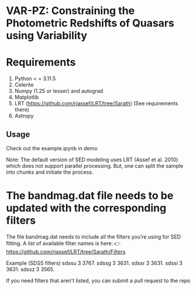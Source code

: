 # VAR-PZ: Constraining the Photometric Redshifts of Quasars using Variability

# Requirements
1. Python < = 3.11.5
2. Celerite
3. Numpy (1.25 or lesser) and autograd
4. Matplotlib
5. LRT (https://github.com/rjassef/LRT/tree/Sarath) (See requirements there)
6. Astropy
   



## Usage
Check out the example.ipynb in demo

Note: The default version of SED modeling uses LRT (Assef et al. 2010) which does not support parallel processing. But, one can split the sample into chunks and initiate the process.

# The bandmag.dat file needs to be updated with the corresponding filters  

The file bandmag.dat needs to include all the filters you’re using for SED fitting.
A list of available filter names is here:
👉 https://github.com/rjassef/LRT/tree/Sarath/Filters


Example (SDSS filters)
sdssu   3   3767.
sdssg   3   3631.
sdssr   3   3631.
sdssi   3   3631.
sdssz   3   3565.

If you need filters that aren’t listed, you can submit a pull request to the repo

